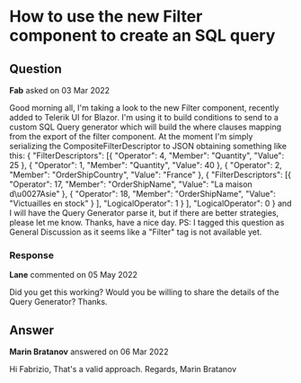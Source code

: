 # How to use the new Filter component to create an SQL query

## Question

**Fab** asked on 03 Mar 2022

Good morning all, I'm taking a look to the new Filter component, recently added to Telerik UI for Blazor. I'm using it to build conditions to send to a custom SQL Query generator which will build the where clauses mapping from the export of the filter component. At the moment I'm simply serializing the CompositeFilterDescriptor to JSON obtaining something like this: { "FilterDescriptors": [{ "Operator": 4, "Member": "Quantity", "Value": 25 }, { "Operator": 1, "Member": "Quantity", "Value": 40 }, { "Operator": 2, "Member": "OrderShipCountry", "Value": "France" }, { "FilterDescriptors": [{ "Operator": 17, "Member": "OrderShipName", "Value": "La maison d\u0027Asie" }, { "Operator": 18, "Member": "OrderShipName", "Value": "Victuailles en stock" }
], "LogicalOperator": 1 }
], "LogicalOperator": 0 } and I will have the Query Generator parse it, but if there are better strategies, please let me know. Thanks, have a nice day. PS: I tagged this question as General Discussion as it seems like a "Filter" tag is not available yet.

### Response

**Lane** commented on 05 May 2022

Did you get this working? Would you be willing to share the details of the Query Generator? Thanks.

## Answer

**Marin Bratanov** answered on 06 Mar 2022

Hi Fabrizio, That's a valid approach. Regards, Marin Bratanov
